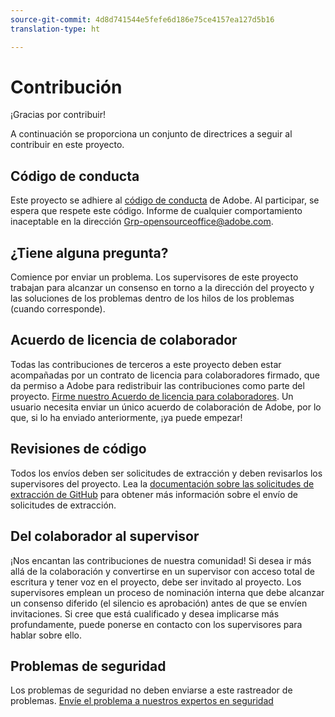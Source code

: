 ```yaml
---
source-git-commit: 4d8d741544e5fefe6d186e75ce4157ea127d5b16
translation-type: ht

---
```

# Contribución

¡Gracias por contribuir!

A continuación se proporciona un conjunto de directrices a seguir al contribuir en este proyecto.

## Código de conducta

Este proyecto se adhiere al [código de conducta](code-of-conduct.md) de Adobe. Al participar, se espera que respete este código. Informe de cualquier comportamiento inaceptable en la dirección [Grp-opensourceoffice@adobe.com](mailto:Grp-opensourceoffice@adobe.com).

## ¿Tiene alguna pregunta?

Comience por enviar un problema. Los supervisores de este proyecto trabajan para alcanzar un consenso en torno a la dirección del proyecto y las soluciones de los problemas dentro de los hilos de los problemas (cuando corresponde).

## Acuerdo de licencia de colaborador

Todas las contribuciones de terceros a este proyecto deben estar acompañadas por un contrato de licencia para colaboradores firmado, que da permiso a Adobe para redistribuir las contribuciones como parte del proyecto. [Firme nuestro Acuerdo de licencia para colaboradores](http://opensource.adobe.com/cla.html). Un usuario necesita enviar un único acuerdo de colaboración de Adobe, por lo que, si lo ha enviado anteriormente, ¡ya puede empezar!

## Revisiones de código

Todos los envíos deben ser solicitudes de extracción y deben revisarlos los supervisores del proyecto. Lea la [documentación sobre las solicitudes de extracción de GitHub](https://help.github.com/articles/about-pull-requests/) para obtener más información sobre el envío de solicitudes de extracción.

<!--
Lastly, please follow the [pull request template](PULL_REQUEST_TEMPLATE.md) when
submitting a pull request!
-->

## Del colaborador al supervisor

¡Nos encantan las contribuciones de nuestra comunidad! Si desea ir más allá de la colaboración y convertirse en un supervisor con acceso total de escritura y tener voz en el proyecto, debe ser invitado al proyecto. Los supervisores emplean un proceso de nominación interna que debe alcanzar un consenso diferido (el silencio es aprobación) antes de que se envíen invitaciones. Si cree que está cualificado y desea implicarse más profundamente, puede ponerse en contacto con los supervisores para hablar sobre ello.

## Problemas de seguridad

Los problemas de seguridad no deben enviarse a este rastreador de problemas. [Envíe el problema a nuestros expertos en seguridad](https://helpx.adobe.com/es/security/alertus.html)

